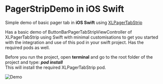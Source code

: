 # PagerStripDemo in iOS Swift
Simple demo of basic pager tab in <b>iOS Swift</b> using <a href= https://github.com/xmartlabs/XLPagerTabStrip>XLPagerTabStrip</a>

Has a basic demo of ButtonBarPagerTabStripViewController of XLPagerTabStrip using Swift with minimal customisations to get you started with the integration and use of this pod in your swift project. Has the required pods as well.

Before you run the project, open <b>terminal</b> and go to the root folder of the project and type:
<b><i>pod install</b></i><br>
This will install the required XLPagerTabStrip pod.
<br>

![Demo](https://user-images.githubusercontent.com/14230368/39244999-18772e5a-48b0-11e8-9b11-8eaaf042706c.gif)
